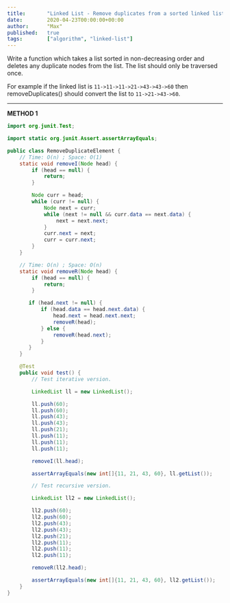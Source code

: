 ```yaml
---
title:       "Linked List - Remove duplicates from a sorted linked list"
date:        2020-04-23T00:00:00+00:00
author:      "Max"
published:   true
tags:        ["algorithm", "linked-list"]
---
```


Write a function which takes a list sorted in non-decreasing order and deletes any duplicate nodes from the list. The list should only be traversed once.

For example if the linked list is `11->11->11->21->43->43->60` then removeDuplicates() should convert the list to `11->21->43->60`.

---

**METHOD 1**

```java
import org.junit.Test;

import static org.junit.Assert.assertArrayEquals;

public class RemoveDuplicateElement {
    // Time: O(n) ; Space: O(1)
    static void removeI(Node head) {
        if (head == null) {
            return;
        }

        Node curr = head;
        while (curr != null) {
            Node next = curr;
            while (next != null && curr.data == next.data) {
                next = next.next;
            }
            curr.next = next;
            curr = curr.next;
        }
    }

    // Time: O(n) ; Space: O(n)
    static void removeR(Node head) {
        if (head == null) {
            return;
        }

       if (head.next != null) {
           if (head.data == head.next.data) {
               head.next = head.next.next;
               removeR(head);
           } else {
               removeR(head.next);
           }
       }
    }

    @Test
    public void test() {
        // Test iterative version.

        LinkedList ll = new LinkedList();

        ll.push(60);
        ll.push(60);
        ll.push(43);
        ll.push(43);
        ll.push(21);
        ll.push(11);
        ll.push(11);
        ll.push(11);

        removeI(ll.head);

        assertArrayEquals(new int[]{11, 21, 43, 60}, ll.getList());

        // Test recursive version.

        LinkedList ll2 = new LinkedList();

        ll2.push(60);
        ll2.push(60);
        ll2.push(43);
        ll2.push(43);
        ll2.push(21);
        ll2.push(11);
        ll2.push(11);
        ll2.push(11);

        removeR(ll2.head);

        assertArrayEquals(new int[]{11, 21, 43, 60}, ll2.getList());
    }
}
```

